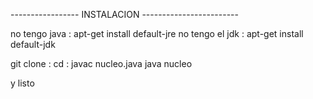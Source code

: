  ----------------- INSTALACION ------------------------
 
 no tengo java : apt-get install default-jre
 no tengo el jdk : apt-get install default-jdk
 
 git clone : 
 cd : 
 javac nucleo.java
 java nucleo
 
 y listo 
